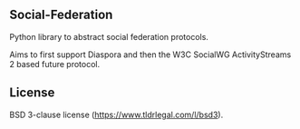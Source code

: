 ## Social-Federation

Python library to abstract social federation protocols.

Aims to first support Diaspora and then the W3C SocialWG ActivityStreams 2 based future protocol.

## License

BSD 3-clause license (https://www.tldrlegal.com/l/bsd3).
